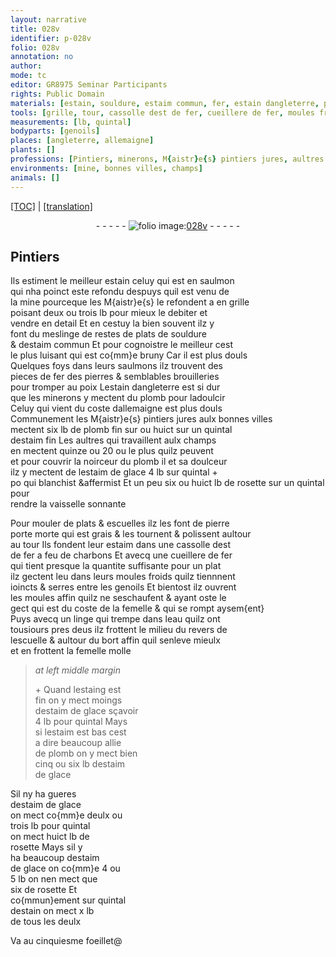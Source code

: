```yaml
---
layout: narrative
title: 028v
identifier: p-028v
folio: 028v
annotation: no
author:
mode: tc
editor: GR8975 Seminar Participants
rights: Public Domain
materials: [estain, souldure, estaim commun, fer, estain dangleterre, plomb, plomb fin, estaim fin, estaim de glace, rosette, pierre porte morte, grais, estaim, charbons, eau, estaing est fin, estaim est bas]
tools: [grille, tour, cassolle dest de fer, cueillere de fer, moules froids, moules, linge]
measurements: [lb, quintal]
bodyparts: [genoils]
places: [angleterre, allemaigne]
plants: []
professions: [Pintiers, minerons, M{aistr}e{s} pintiers jures, aultres qui travaillent aulx champs]
environments: [mine, bonnes villes, champs]
animals: []
---
```


<p><a href="{{ site.baseurl }}/diplomatic/" target="_blank">[TOC]</a> | <a href="{{ site.baseurl }}/texts/p-028v_tl/">[translation]</a></p><div class="folio" align="center">- - - - - <a href="http://gallica.bnf.fr/ark:/12148/btv1b10500001g/f62.image" target="_blank"><img src="https://cu-mkp.github.io/2017-workshop-edition/assets/photo-icon.png" alt="folio image: " style="display:inline-block; margin-bottom:-3px;"/>028v</a> - - - - - </div>  
  

## <span class="pro">Pintiers</span>

 
Ils estiment le meilleur <span class="m">estain</span> celuy qui est en saulmon<br/> qui nha poinct este refondu despuys quil est venu de<br/> la <span class="env">mine</span> pourceque les M{aistr}e{s} le refondent <span class="del">a</span> en <span class="tl">grille</span><br/> poisant deux ou trois <span class="ms">lb</span> pour mieux le debiter et<br/> vendre en detail Et en cestuy la bien souvent ilz y<br/> font du meslinge de restes de plats de <span class="m">souldure</span><br/> & d<span class="m">estaim commun</span> Et pour cognoistre le meilleur cest<br/> le plus luisant qui est co{mm}e bruny Car il est plus douls<br/> Quelques foys dans leurs saulmons ilz trouvent des<br/> pieces de <span class="m">fer</span> des pierres & semblables brouilleries<br/> pour tromper au poix L<span class="m">estain d<span class="pl">angleterre</span></span> est si dur<br/> que les <span class="pro">minerons</span> y mectent du <span class="m">plomb</span> pour ladoulcir<br/> Celuy qui vient du coste d<span class="pl">allemaigne</span> est plus douls<br/> Communement les <span class="pro">M{aistr}e{s} pintiers jures</span> aulx <span class="env">bonnes villes</span><br/> mectent six <span class="ms">lb</span> de <span class="m">plomb fin</span> <span class="del">sur</span> ou huict sur un <span class="ms">quintal</span><br/> d<span class="m">estaim fin</span> Les <span class="pro">aultres qui travaillent aulx <span class="env">champs</span></span><br/> en mectent quinze ou 20 ou le plus quilz peuvent<br/> et pour couvrir la noirceur du <span class="m">plomb</span> <span class="del">il</span> et sa doulceur<br/> ilz y mectent de l<span class="m">estaim de glace</span> 4 <span class="ms">lb</span> sur <span class="ms">quintal</span> \+<br/> <span class="del">po</span> qui blanchist &affermist Et <span class="del">un peu</span> <span class="add">six ou huict <span class="ms">lb</span></span> de <span class="m">rosette</span> <span class="add">sur un <span class="ms">quintal</span></span> pour<br/> rendre la vaisselle <span class="sn">sonnante</span>
 
 Pour mouler de plats & escuelles ilz les font de <span class="m">pierre<br/> <span class="del">porte</span> morte</span> qui est <span class="m">grais</span> & les tournent & polissent <span class="del">aultour</span><br/> au <span class="tl">tour</span> Ils fondent leur <span class="m">estaim</span> dans une <span class="tl">cassolle <span class="del">dest</span><br/> de <span class="m">fer</span></span> a feu de <span class="m">charbons</span> Et avecq une <span class="tl">cueillere de <span class="m">fer</span></span><br/> qui tient <span class="del">presque</span> la quantite suffisante pour un plat<br/> ilz gectent <span class="del">leu</span> dans leurs <span class="tl">moules froids</span> quilz tiennnent<br/> ioincts & serres entre les <span class="bp">genoils</span> Et bientost ilz ouvrent<br/> les <span class="tl">moules</span> affin quilz ne seschaufent & ayant oste le<br/> gect qui est du coste de la femelle & qui se rompt aysem{ent}<br/> Puys avecq un <span class="tl">linge</span> qui trempe dans l<span class="m">eau</span> quilz ont<br/> tousiours pres deus ilz frottent le milieu du revers de<br/> lescuelle & aultour du bort affin quil senleve mieulx<br/> et en frottent la femelle molle
 
> *at left middle margin*
> 
> 
>   \+ Quand l<span class="m">estaing est<br/> fin</span> on y mect moings<br/> d<span class="m">estaim de glace</span> sçavoir<br/> 4 <span class="ms">lb</span> pour <span class="ms">quintal</span> Mays<br/> si l<span class="m">estaim est bas</span> cest<br/> a dire beaucoup allie<br/> de <span class="m">plomb</span> on y mect bien<br/> cinq ou six <span class="ms">lb</span> d<span class="m">estaim<br/> de glace</span>
 
 Sil ny ha gueres<br/> d<span class="m">estaim de glace</span><br/> on mect co{mm}e deulx ou<br/> trois <span class="ms">lb</span> pour <span class="ms">quintal</span><br/> on mect huict <span class="ms">lb</span> de<br/> <span class="m">rosette</span> Mays sil y<br/> ha beaucoup d<span class="m">estaim<br/> de glace</span> <span class="del">on</span> co{mm}e 4 ou<br/> 5 <span class="ms">lb</span> on nen mect que<br/> six de <span class="m">rosette</span> Et<br/> co{mmun}ement sur <span class="ms">quintal</span><br/> d<span class="m">estain</span> on mect x <span class="ms">lb</span><br/> de tous les deulx
 
 
  
Va au cinquiesme foeillet@
 
